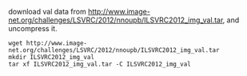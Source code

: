download val data from http://www.image-net.org/challenges/LSVRC/2012/nnoupb/ILSVRC2012_img_val.tar, and uncompress it.

```
wget http://www.image-net.org/challenges/LSVRC/2012/nnoupb/ILSVRC2012_img_val.tar
mkdir ILSVRC2012_img_val
tar xf ILSVRC2012_img_val.tar -C ILSVRC2012_img_val
```